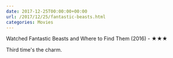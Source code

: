 ```yaml
---
date: 2017-12-25T00:00:00+00:00
url: /2017/12/25/fantastic-beasts.html
categories: Movies
---
```

Watched Fantastic Beasts and Where to Find Them (2016) - ★★★

Third time's the charm.


